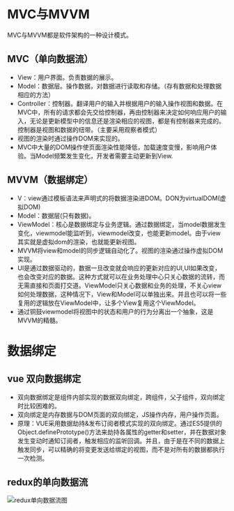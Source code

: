 # MVC与MVVM

MVC与MVVM都是软件架构的一种设计模式。

## MVC（单向数据流）

- View：用户界面。负责数据的展示。
- Model：数据层。操作数据，对数据进行读取和存储。（存有数据和处理数据相应的方法）
- Controller：控制器。翻译用户的输入并根据用户的输入操作视图和数据。在MVC中，所有的请求都会先交给控制器，再由控制器来决定如何响应用户的输入，无论是更新模型中的信息还是渲染相应的视图，都是有控制器来完成的。控制器是视图和数据的纽带。（主要采用观察者模式）
- 视图的渲染时通过操作DOM来实现的。
- MVC中大量的DOM操作使页面渲染性能降低，加载速度变慢，影响用户体验。当Model频繁发生变化，开发者需要主动更新到View.


## MVVM（数据绑定）

- V：view通过模板语法来声明式的将数据渲染进DOM。DON为virtualDOM(虚拟DOM)
- Model：数据层(只有数据)。
- ViewModel：核心是数据绑定与业务逻辑。通过数据绑定，当model数据发生变化，viewmodel能监听到，viewmodel改变，也能更新model。由于view其实就是虚拟dom的渲染，也就能更新视图。
- MVVM将view和model的同步逻辑自动化了。视图的渲染通过操作虚拟DOM实现。
- UI是通过数据驱动的，数据一旦改变就会响应的更新对应的UI,UI如果改变，也会改变对应的数据。这种方式就可以在业务处理中心只关心数据的流转，而无需直接和页面打交道。ViewModel只关心数据和业务的处理，不关心view如何处理数据，这种情况下，View和Model可以单独出来。并且也可以将一些复用的逻辑放在ViewModel中，让多个View复用这个ViewModel。
- 通过铜鼓viewmodel将视图中的状态和用户的行为分离出一个抽象，这是MVVM的精髓。


# 数据绑定 

## vue 双向数据绑定

- 双向数据绑定是组件内部实现的数据双向绑定，跨组件，父子组件，双向绑定时比较困难的。
- 双向绑定是内存数据与DOM页面的双向绑定，JS操作内存，用户操作页面。
- 原理：VUE采用数据劫持&发布订阅者模式实现的双向绑定。通过ES5提供的Object.definePrototype()方法来劫持各属性的getter和setter，并在数据对象发生变动时通知订阅者，触发相应的监听回调。并且，由于是在不同的数据上触发同步，可以精确的将变更发送给绑定的视图，而不是对所有的数据都执行一次检测。

## redux的单向数据流

![redux单向数据流图](https://github.com/lhalou/interview-question/blob/master/images/redux%E7%9A%84%E5%8D%95%E5%90%91%E6%95%B0%E6%8D%AE%E6%B5%81.PNG)

